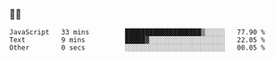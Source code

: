 ### 👨‍💻

<!--START_SECTION:waka-->

```text
JavaScript   33 mins         ███████████████████▒░░░░░   77.90 %
Text         9 mins          █████▓░░░░░░░░░░░░░░░░░░░   22.05 %
Other        0 secs          ░░░░░░░░░░░░░░░░░░░░░░░░░   00.05 %
```

<!--END_SECTION:waka-->
